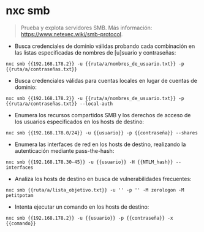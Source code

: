 # nxc smb

> Prueba y explota servidores SMB.
> Más información: <https://www.netexec.wiki/smb-protocol>.

- Busca credenciales de dominio válidas probando cada combinación en las listas especificadas de nombres de [u]suario y contraseñas:

`nxc smb {{192.168.178.2}} -u {{ruta/a/nombres_de_usuario.txt}} -p {{ruta/a/contraseñas.txt}}`

- Busca credenciales válidas para cuentas locales en lugar de cuentas de dominio:

`nxc smb {{192.168.178.2}} -u {{ruta/a/nombres_de_usuario.txt}} -p {{ruta/a/contraseñas.txt}} --local-auth`

- Enumera los recursos compartidos SMB y los derechos de acceso de los usuarios especificados en los hosts de destino:

`nxc smb {{192.168.178.0/24}} -u {{usuario}} -p {{contraseña}} --shares`

- Enumera las interfaces de red en los hosts de destino, realizando la autenticación mediante pass-the-hash:

`nxc smb {{192.168.178.30-45}} -u {{usuario}} -H {{NTLM_hash}} --interfaces`

- Analiza los hosts de destino en busca de vulnerabilidades frecuentes:

`nxc smb {{ruta/a/lista_objetivo.txt}} -u '' -p '' -M zerologon -M petitpotam`

- Intenta ejecutar un comando en los hosts de destino:

`nxc smb {{192.168.178.2}} -u {{usuario}} -p {{contraseña}} -x {{comando}}`
